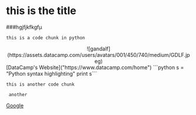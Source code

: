 # this is the title


###hgjfjkfkgfµ


```this is a code chunk in python ```

<center>![gandalf](https://assets.datacamp.com/users/avatars/001/450/740/medium/GDLF.jpeg)</center>
[DataCamp's Website]("https://www.datacamp.com/home")
```python
s = "Python syntax highlighting"
print s```


```this is another code chunk```

``` another```


[Google]("https://www.google.com")
